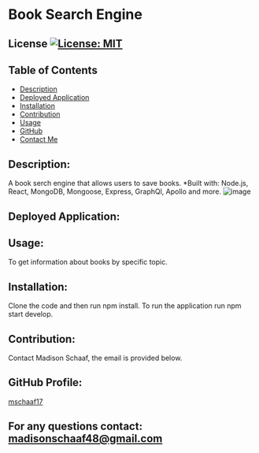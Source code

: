 # Book Search Engine
## License [![License: MIT](https://img.shields.io/badge/License-MIT-yellow.svg)](https://opensource.org/licenses/MIT)
## Table of Contents
* [Description](#description)
* [Deployed Application](#deployed-application)
* [Installation](#installation)
* [Contribution](#contribution)
* [Usage](#usage)
* [GitHub](#github-profile)
* [Contact Me](#for-any-questions-contact)

## Description:
A book serch engine that allows users to save books.
*Built with: Node.js, React, MongoDB, Mongoose, Express, GraphQl, Apollo and more. 
![image](https://user-images.githubusercontent.com/97362296/173492403-b69ea124-79ef-490d-9a3c-a8cbd6bd27ee.png)


## Deployed Application:



## Usage:
To get information about books by specific topic.

## Installation:
Clone the code and then run npm install. 
To run the application run npm start develop.

## Contribution:
Contact Madison Schaaf, the email is provided below.

## GitHub Profile:
[mschaaf17](https://github.com/mschaaf17)
## For any questions contact: madisonschaaf48@gmail.com

